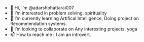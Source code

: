 - 👋 Hi, I’m @adarshbhattarai007
- 👀 I’m interested in problem solving, spirituality
- 🌱 I’m currently learning Artifical Intelligence, Doing project on Recommendation systems.
- 💞️ I’m looking to collaborate on Any interesting projects, yoga
- 📫 How to reach me : I am an introvert. 

<!---
adarshbhattarai007/adarshbhattarai007 is a ✨ special ✨ repository because its `README.md` (this file) appears on your GitHub profile.
You can click the Preview link to take a look at your changes.
--->
